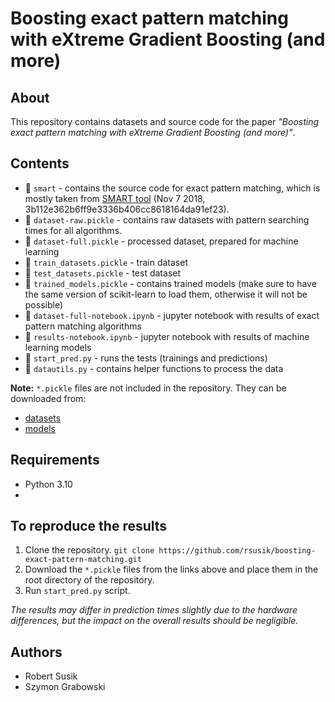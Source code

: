 # Boosting exact pattern matching with eXtreme Gradient Boosting (and more)

## About

This repository contains datasets and source code for the paper *"Boosting exact pattern matching with eXtreme Gradient Boosting (and more)"*.

## Contents



- 📁 `smart` - contains the source code for exact pattern matching, which is mostly taken from [SMART tool](https://github.com/smart-tool/smart) (Nov 7 2018, 3b112e362b6ff9e3336b406cc8618164da91ef23).
- 📄 `dataset-raw.pickle` - contains raw datasets with pattern searching times for all algorithms.
- 📄 `dataset-full.pickle` - processed dataset, prepared for machine learning
- 📄 `train_datasets.pickle` - train dataset
- 📄 `test_datasets.pickle` - test dataset
- 📄 `trained_models.pickle` - contains trained models (make sure to have the same version of scikit-learn to load them, otherwise it will not be possible)
- 📔 `dataset-full-notebook.ipynb` - jupyter notebook with results of exact pattern matching algorithms
- 📔 `results-notebook.ipynb` - jupyter notebook with results of machine learning models
- 📄 `start_pred.py` - runs the tests (trainings and predictions)
- 📄 `datautils.py` - contains helper functions to process the data

**Note:** `*.pickle` files are not included in the repository. They can be downloaded from:
* [datasets](https://tulodz-my.sharepoint.com/:u:/g/personal/robert_susik_p_lodz_pl/ETFKSB8gCIhOkZv1rP7iWy4BfM0DdcSyDdyN0ZO6KTc2ZA?e=mlXKxW)
* [models](https://tulodz-my.sharepoint.com/:u:/g/personal/robert_susik_p_lodz_pl/EXt7LShDGgdMguzSM0yfJJYBRqr634XZIadhR5oYmmuxPw?e=hAtbCS)



## Requirements

- Python 3.10
- 

## To reproduce the results

1) Clone the repository. `git clone https://github.com/rsusik/boosting-exact-pattern-matching.git`
2) Download the `*.pickle` files from the links above and place them in the root directory of the repository.
3) Run `start_pred.py` script.

*The results may differ in prediction times slightly due to the hardware differences, but the impact on the overall results should be negligible.*

## Authors

- Robert Susik
- Szymon Grabowski
